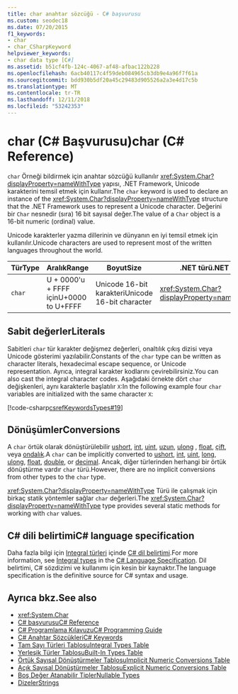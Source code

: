 ```yaml
---
title: char anahtar sözcüğü - C# başvurusu
ms.custom: seodec18
ms.date: 07/20/2015
f1_keywords:
- char
- char_CSharpKeyword
helpviewer_keywords:
- char data type [C#]
ms.assetid: b51cf4fb-124c-4067-af48-afbac122b228
ms.openlocfilehash: 6acb40117c4f59deb084965cb3db9e4a96f7f61a
ms.sourcegitcommit: bdd930b5df20a45c29483d905526a2a3e4d17c5b
ms.translationtype: MT
ms.contentlocale: tr-TR
ms.lasthandoff: 12/11/2018
ms.locfileid: "53242353"
---
```

# <a name="char-c-reference"></a><span data-ttu-id="601f4-102">char (C# Başvurusu)</span><span class="sxs-lookup"><span data-stu-id="601f4-102">char (C# Reference)</span></span>

<span data-ttu-id="601f4-103">`char` Örneği bildirmek için anahtar sözcüğü kullanılır <xref:System.Char?displayProperty=nameWithType> yapısı, .NET Framework, Unicode karakterini temsil etmek için kullanır.</span><span class="sxs-lookup"><span data-stu-id="601f4-103">The `char` keyword is used to declare an instance of the <xref:System.Char?displayProperty=nameWithType> structure that the .NET Framework uses to represent a Unicode character.</span></span> <span data-ttu-id="601f4-104">Değerini bir `Char` nesnedir (sıra) 16 bit sayısal değer.</span><span class="sxs-lookup"><span data-stu-id="601f4-104">The value of a `Char` object is a 16-bit numeric (ordinal) value.</span></span>

 <span data-ttu-id="601f4-105">Unicode karakterler yazma dillerinin ve dünyanın en iyi temsil etmek için kullanılır.</span><span class="sxs-lookup"><span data-stu-id="601f4-105">Unicode characters are used to represent most of the written languages throughout the world.</span></span>

|<span data-ttu-id="601f4-106">Tür</span><span class="sxs-lookup"><span data-stu-id="601f4-106">Type</span></span>|<span data-ttu-id="601f4-107">Aralık</span><span class="sxs-lookup"><span data-stu-id="601f4-107">Range</span></span>|<span data-ttu-id="601f4-108">Boyut</span><span class="sxs-lookup"><span data-stu-id="601f4-108">Size</span></span>|<span data-ttu-id="601f4-109">.NET türü</span><span class="sxs-lookup"><span data-stu-id="601f4-109">.NET type</span></span>|
|----------|-----------|----------|-------------------------|
|`char`|<span data-ttu-id="601f4-110">U + 0000'u + FFFF için</span><span class="sxs-lookup"><span data-stu-id="601f4-110">U+0000 to U+FFFF</span></span>|<span data-ttu-id="601f4-111">Unicode 16-bit karakteri</span><span class="sxs-lookup"><span data-stu-id="601f4-111">Unicode 16-bit character</span></span>|<xref:System.Char?displayProperty=nameWithType>|

## <a name="literals"></a><span data-ttu-id="601f4-112">Sabit değerler</span><span class="sxs-lookup"><span data-stu-id="601f4-112">Literals</span></span>

<span data-ttu-id="601f4-113">Sabitleri `char` tür karakter değişmez değerleri, onaltılık çıkış dizisi veya Unicode gösterimi yazılabilir.</span><span class="sxs-lookup"><span data-stu-id="601f4-113">Constants of the `char` type can be written as character literals, hexadecimal escape sequence, or Unicode representation.</span></span> <span data-ttu-id="601f4-114">Ayrıca, integral karakter kodlarını çevirebilirsiniz.</span><span class="sxs-lookup"><span data-stu-id="601f4-114">You can also cast the integral character codes.</span></span> <span data-ttu-id="601f4-115">Aşağıdaki örnekte dört `char` değişkenleri, aynı karakterle başlatılır `X`:</span><span class="sxs-lookup"><span data-stu-id="601f4-115">In the following example four `char` variables are initialized with the same character `X`:</span></span>

[!code-csharp[csrefKeywordsTypes#19](~/samples/snippets/csharp/VS_Snippets_VBCSharp/csrefKeywordsTypes/CS/keywordsTypes.cs#19)]

## <a name="conversions"></a><span data-ttu-id="601f4-116">Dönüşümler</span><span class="sxs-lookup"><span data-stu-id="601f4-116">Conversions</span></span>

<span data-ttu-id="601f4-117">A `char` örtük olarak dönüştürülebilir [ushort](../../../csharp/language-reference/keywords/ushort.md), [int](../../../csharp/language-reference/keywords/int.md), [uint](../../../csharp/language-reference/keywords/uint.md), [uzun](../../../csharp/language-reference/keywords/long.md), [ulong](../../../csharp/language-reference/keywords/ulong.md) , [float](../../../csharp/language-reference/keywords/float.md), [çift](../../../csharp/language-reference/keywords/double.md), veya [ondalık](../../../csharp/language-reference/keywords/decimal.md).</span><span class="sxs-lookup"><span data-stu-id="601f4-117">A `char` can be implicitly converted to [ushort](../../../csharp/language-reference/keywords/ushort.md), [int](../../../csharp/language-reference/keywords/int.md), [uint](../../../csharp/language-reference/keywords/uint.md), [long](../../../csharp/language-reference/keywords/long.md), [ulong](../../../csharp/language-reference/keywords/ulong.md), [float](../../../csharp/language-reference/keywords/float.md), [double](../../../csharp/language-reference/keywords/double.md), or [decimal](../../../csharp/language-reference/keywords/decimal.md).</span></span> <span data-ttu-id="601f4-118">Ancak, diğer türlerinden herhangi bir örtük dönüştürme vardır `char` türü.</span><span class="sxs-lookup"><span data-stu-id="601f4-118">However, there are no implicit conversions from other types to the `char` type.</span></span>

<span data-ttu-id="601f4-119"><xref:System.Char?displayProperty=nameWithType> Türü ile çalışmak için birkaç statik yöntemler sağlar `char` değerleri.</span><span class="sxs-lookup"><span data-stu-id="601f4-119">The <xref:System.Char?displayProperty=nameWithType> type provides several static methods for working with `char` values.</span></span>

## <a name="c-language-specification"></a><span data-ttu-id="601f4-120">C# dili belirtimi</span><span class="sxs-lookup"><span data-stu-id="601f4-120">C# language specification</span></span>  

<span data-ttu-id="601f4-121">Daha fazla bilgi için [Integral türleri](~/_csharplang/spec/types.md#integral-types) içinde [ C# dil belirtimi](../language-specification/index.md).</span><span class="sxs-lookup"><span data-stu-id="601f4-121">For more information, see [Integral types](~/_csharplang/spec/types.md#integral-types) in the [C# Language Specification](../language-specification/index.md).</span></span> <span data-ttu-id="601f4-122">Dil belirtimi, C# sözdizimi ve kullanımı için kesin bir kaynaktır.</span><span class="sxs-lookup"><span data-stu-id="601f4-122">The language specification is the definitive source for C# syntax and usage.</span></span>

## <a name="see-also"></a><span data-ttu-id="601f4-123">Ayrıca bkz.</span><span class="sxs-lookup"><span data-stu-id="601f4-123">See also</span></span>

- <xref:System.Char>  
- [<span data-ttu-id="601f4-124">C# başvurusu</span><span class="sxs-lookup"><span data-stu-id="601f4-124">C# Reference</span></span>](../../../csharp/language-reference/index.md)  
- [<span data-ttu-id="601f4-125">C# Programlama Kılavuzu</span><span class="sxs-lookup"><span data-stu-id="601f4-125">C# Programming Guide</span></span>](../../../csharp/programming-guide/index.md)  
- [<span data-ttu-id="601f4-126">C# Anahtar Sözcükleri</span><span class="sxs-lookup"><span data-stu-id="601f4-126">C# Keywords</span></span>](../../../csharp/language-reference/keywords/index.md)  
- [<span data-ttu-id="601f4-127">Tam Sayı Türleri Tablosu</span><span class="sxs-lookup"><span data-stu-id="601f4-127">Integral Types Table</span></span>](../../../csharp/language-reference/keywords/integral-types-table.md)  
- [<span data-ttu-id="601f4-128">Yerleşik Türler Tablosu</span><span class="sxs-lookup"><span data-stu-id="601f4-128">Built-In Types Table</span></span>](../../../csharp/language-reference/keywords/built-in-types-table.md)  
- [<span data-ttu-id="601f4-129">Örtük Sayısal Dönüştürmeler Tablosu</span><span class="sxs-lookup"><span data-stu-id="601f4-129">Implicit Numeric Conversions Table</span></span>](../../../csharp/language-reference/keywords/implicit-numeric-conversions-table.md)  
- [<span data-ttu-id="601f4-130">Açık Sayısal Dönüştürmeler Tablosu</span><span class="sxs-lookup"><span data-stu-id="601f4-130">Explicit Numeric Conversions Table</span></span>](../../../csharp/language-reference/keywords/explicit-numeric-conversions-table.md)  
- [<span data-ttu-id="601f4-131">Boş Değer Atanabilir Tipler</span><span class="sxs-lookup"><span data-stu-id="601f4-131">Nullable Types</span></span>](../../../csharp/programming-guide/nullable-types/index.md)  
- [<span data-ttu-id="601f4-132">Dizeler</span><span class="sxs-lookup"><span data-stu-id="601f4-132">Strings</span></span>](../../../csharp/programming-guide/strings/index.md)